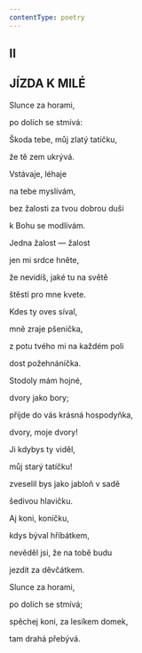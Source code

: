```yaml
---
contentType: poetry
---
```


<section>

## II  

## JÍZDA K MILÉ

Slunce za horami,  

po dolích se stmívá:

Škoda tebe, můj zlatý tatíčku,

že tě zem ukrývá.

Vstávaje, léhaje

na tebe myslívám,

bez žalosti za tvou dobrou duši

k Bohu se modlívám.

Jedna žalost — žalost

jen mi srdce hněte,

že nevidíš, jaké tu na světě

štěstí pro mne kvete.

Kdes ty oves síval,

mně zraje pšenička,

z potu tvého mi na každém poli

dost požehnáníčka.

Stodoly mám hojné,

dvory jako bory;

přijde do vás krásná hospodyňka,

dvory, moje dvory!

Ji kdybys ty viděl,

můj starý tatíčku!

zveselil bys jako jabloň v sadě

šedivou hlavičku.

Aj koni, koníčku,

kdys býval hříbátkem,

nevěděl jsi, že na tobě budu

jezdit za děvčátkem.

Slunce za horami,

po dolích se stmívá;

spěchej koni, za lesíkem domek,

tam drahá přebývá.

</section>
